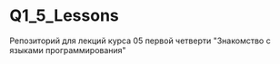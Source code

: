 # Q1_5_Lessons
Репозиторий для лекций курса 05 первой четверти "Знакомство с языками программирования"
